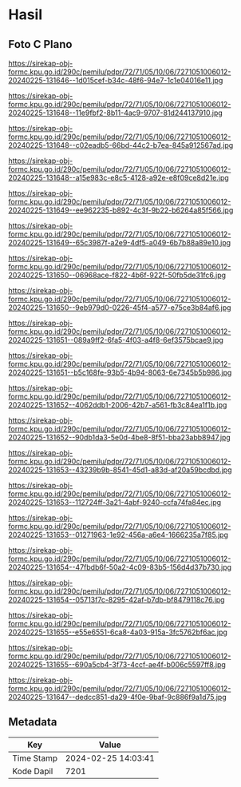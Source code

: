 # Hasil

## Foto C Plano

https://sirekap-obj-formc.kpu.go.id/290c/pemilu/pdpr/72/71/05/10/06/7271051006012-20240225-131646--1d015cef-b34c-48f6-94e7-1c1e04016e11.jpg

https://sirekap-obj-formc.kpu.go.id/290c/pemilu/pdpr/72/71/05/10/06/7271051006012-20240225-131648--11e9fbf2-8b11-4ac9-9707-81d244137910.jpg

https://sirekap-obj-formc.kpu.go.id/290c/pemilu/pdpr/72/71/05/10/06/7271051006012-20240225-131648--c02eadb5-66bd-44c2-b7ea-845a912567ad.jpg

https://sirekap-obj-formc.kpu.go.id/290c/pemilu/pdpr/72/71/05/10/06/7271051006012-20240225-131648--a15e983c-e8c5-4128-a92e-e8f09ce8d21e.jpg

https://sirekap-obj-formc.kpu.go.id/290c/pemilu/pdpr/72/71/05/10/06/7271051006012-20240225-131649--ee962235-b892-4c3f-9b22-b6264a85f566.jpg

https://sirekap-obj-formc.kpu.go.id/290c/pemilu/pdpr/72/71/05/10/06/7271051006012-20240225-131649--65c3987f-a2e9-4df5-a049-6b7b88a89e10.jpg

https://sirekap-obj-formc.kpu.go.id/290c/pemilu/pdpr/72/71/05/10/06/7271051006012-20240225-131650--06968ace-f822-4b6f-922f-50fb5de31fc6.jpg

https://sirekap-obj-formc.kpu.go.id/290c/pemilu/pdpr/72/71/05/10/06/7271051006012-20240225-131650--9eb979d0-0226-45f4-a577-e75ce3b84af6.jpg

https://sirekap-obj-formc.kpu.go.id/290c/pemilu/pdpr/72/71/05/10/06/7271051006012-20240225-131651--089a9ff2-6fa5-4f03-a4f8-6ef3575bcae9.jpg

https://sirekap-obj-formc.kpu.go.id/290c/pemilu/pdpr/72/71/05/10/06/7271051006012-20240225-131651--b5c168fe-93b5-4b94-8063-6e7345b5b986.jpg

https://sirekap-obj-formc.kpu.go.id/290c/pemilu/pdpr/72/71/05/10/06/7271051006012-20240225-131652--4062ddb1-2006-42b7-a561-fb3c84ea1f1b.jpg

https://sirekap-obj-formc.kpu.go.id/290c/pemilu/pdpr/72/71/05/10/06/7271051006012-20240225-131652--90db1da3-5e0d-4be8-8f51-bba23abb8947.jpg

https://sirekap-obj-formc.kpu.go.id/290c/pemilu/pdpr/72/71/05/10/06/7271051006012-20240225-131653--43239b9b-8541-45d1-a83d-af20a59bcdbd.jpg

https://sirekap-obj-formc.kpu.go.id/290c/pemilu/pdpr/72/71/05/10/06/7271051006012-20240225-131653--112724ff-3a21-4abf-9240-ccfa74fa84ec.jpg

https://sirekap-obj-formc.kpu.go.id/290c/pemilu/pdpr/72/71/05/10/06/7271051006012-20240225-131653--01271963-1e92-456a-a6e4-1666235a7f85.jpg

https://sirekap-obj-formc.kpu.go.id/290c/pemilu/pdpr/72/71/05/10/06/7271051006012-20240225-131654--47fbdb6f-50a2-4c09-83b5-156d4d37b730.jpg

https://sirekap-obj-formc.kpu.go.id/290c/pemilu/pdpr/72/71/05/10/06/7271051006012-20240225-131654--05713f7c-8295-42af-b7db-bf8479118c76.jpg

https://sirekap-obj-formc.kpu.go.id/290c/pemilu/pdpr/72/71/05/10/06/7271051006012-20240225-131655--e55e6551-6ca8-4a03-915a-3fc5762bf6ac.jpg

https://sirekap-obj-formc.kpu.go.id/290c/pemilu/pdpr/72/71/05/10/06/7271051006012-20240225-131655--690a5cb4-3f73-4ccf-ae4f-b006c5597ff8.jpg

https://sirekap-obj-formc.kpu.go.id/290c/pemilu/pdpr/72/71/05/10/06/7271051006012-20240225-131647--dedcc851-da29-4f0e-9baf-9c886f9a1d75.jpg


## Metadata

| Key        | Value               |
| ---------- | ------------------- |
| Time Stamp | 2024-02-25 14:03:41 |
| Kode Dapil | 7201                |



